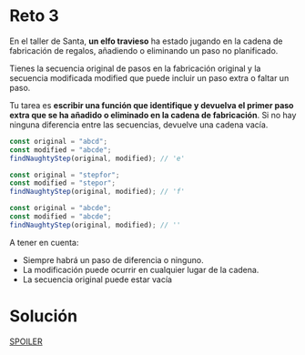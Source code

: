# Reto 3

En el taller de Santa, **un elfo travieso** ha estado jugando en la cadena de fabricación de regalos, añadiendo o eliminando un paso no planificado.

Tienes la secuencia original de pasos en la fabricación original y la secuencia modificada modified que puede incluir un paso extra o faltar un paso.

Tu tarea es **escribir una función que identifique y devuelva el primer paso extra que se ha añadido o eliminado en la cadena de fabricación**. Si no hay ninguna diferencia entre las secuencias, devuelve una cadena vacía.

```js
const original = "abcd";
const modified = "abcde";
findNaughtyStep(original, modified); // 'e'

const original = "stepfor";
const modified = "stepor";
findNaughtyStep(original, modified); // 'f'

const original = "abcde";
const modified = "abcde";
findNaughtyStep(original, modified); // ''
```

A tener en cuenta:

- Siempre habrá un paso de diferencia o ninguno.
- La modificación puede ocurrir en cualquier lugar de la cadena.
- La secuencia original puede estar vacía

# Solución

[SPOILER](https://github.com/CarlosUlisesOchoa/advent-js-2023/blob/main/retos/reto-3/main.ts)
